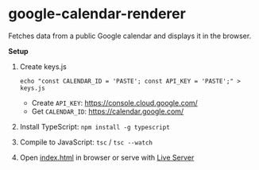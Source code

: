 # google-calendar-renderer

Fetches data from a public Google calendar and displays it in the browser.

**Setup**

1. Create keys.js

   ```
   echo "const CALENDAR_ID = 'PASTE'; const API_KEY = 'PASTE';" > keys.js
   ```

   - Create `API_KEY`: https://console.cloud.google.com/
   - Get `CALENDAR_ID`: https://calendar.google.com/

2. Install TypeScript: `npm install -g typescript`
3. Compile to JavaScript: `tsc` / `tsc --watch`
4. Open [index.html](index.html) in browser or serve with [Live Server](https://marketplace.visualstudio.com/items?itemName=ritwickdey.LiveServer)
